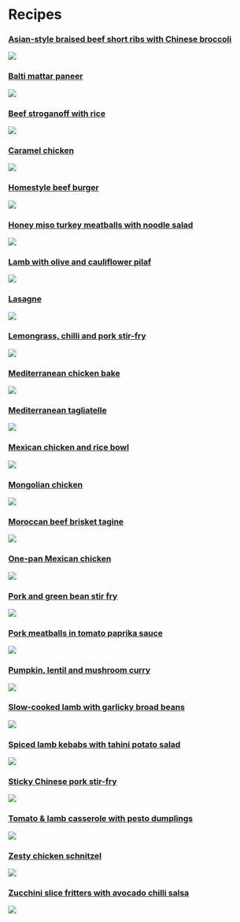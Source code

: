 # Recipes

### [Asian-style braised beef short ribs with Chinese broccoli](Asian-style_braised_beef_short_ribs_with_Chinese_broccoli.md)
 ![](https://raw.githubusercontent.com/fuzzwah/recipes/images/pics/thumbs/Asian-style_braised_beef_short_ribs_with_Chinese_broccoli.jpg)
### [Balti mattar paneer](Balti_mattar_paneer.md)
 ![](https://raw.githubusercontent.com/fuzzwah/recipes/images/pics/thumbs/Balti_mattar_paneer.jpg)
### [Beef stroganoff with rice](Beef_stroganoff_with_rice.md)
 ![](https://raw.githubusercontent.com/fuzzwah/recipes/images/pics/thumbs/Beef_stroganoff_with_rice.jpg)
### [Caramel chicken](Caramel_chicken.md)
![](https://raw.githubusercontent.com/fuzzwah/recipes/images/pics/thumbs/Caramel_chicken.jpg)
### [Homestyle beef burger](Homestyle_beef_burger.md)
 ![](https://raw.githubusercontent.com/fuzzwah/recipes/images/pics/thumbs/Homestyle_beef_burger.jpg)
### [Honey miso turkey meatballs with noodle salad](Honey_miso_turkey_meatballs_with_noodle_salad.md)
 ![](https://raw.githubusercontent.com/fuzzwah/recipes/images/pics/thumbs/Honey_miso_turkey_meatballs_with_noodle_salad.jpg)
### [Lamb with olive and cauliflower pilaf](Lamb_with_olive_and_cauliflower_pilaf.md)
 ![](https://raw.githubusercontent.com/fuzzwah/recipes/images/pics/thumbs/Lamb_with_olive_and_cauliflower_pilaf.jpg)
 ### [Lasagne](Lasagne.md)
![](https://raw.githubusercontent.com/fuzzwah/recipes/images/pics/thumbs/Lasagne.jpg)
### [Lemongrass, chilli and pork stir-fry](Lemongrass,_chilli_and_pork_stir-fry.md)
 ![](https://raw.githubusercontent.com/fuzzwah/recipes/images/pics/thumbs/Lemongrass,_chilli_and_pork_stir-fry.jpg)
### [Mediterranean chicken bake](Mediterranean_chicken_bake.md)
 ![](https://raw.githubusercontent.com/fuzzwah/recipes/images/pics/thumbs/Mediterranean_chicken_bake.jpg)
### [Mediterranean tagliatelle](Mediterranean_tagliatelle.md)
 ![](https://raw.githubusercontent.com/fuzzwah/recipes/images/pics/thumbs/Mediterranean_tagliatelle.jpg)
### [Mexican chicken and rice bowl](Mexican_chicken_and_rice_bowl.md)
 ![](https://raw.githubusercontent.com/fuzzwah/recipes/images/pics/thumbs/Mexican_chicken_and_rice_bowl.jpg)
 ### [Mongolian chicken](Mongolian_chicken.md)
  ![](https://raw.githubusercontent.com/fuzzwah/recipes/images/pics/thumbs/Mongolian_chicken.jpg)
### [Moroccan beef brisket tagine](Moroccan_beef_brisket_tagine.md)
 ![](https://raw.githubusercontent.com/fuzzwah/recipes/images/pics/thumbs/Moroccan_beef_brisket_tagine.jpg)
### [One-pan Mexican chicken](One-pan_Mexican_chicken.md)
 ![](https://raw.githubusercontent.com/fuzzwah/recipes/images/pics/thumbs/One-pan_Mexican_chicken.jpg)
### [Pork and green bean stir fry](Pork_and_green_bean_stir_fry.md)
 ![](https://raw.githubusercontent.com/fuzzwah/recipes/images/pics/thumbs/Pork_and_green_bean_stir_fry.jpg)
### [Pork meatballs in tomato paprika sauce](Pork_meatballs_in_tomato_paprika_sauce.md)
 ![](https://raw.githubusercontent.com/fuzzwah/recipes/images/pics/thumbs/Pork_meatballs_in_tomato_paprika_sauce.jpg)
### [Pumpkin, lentil and mushroom curry](Pumpkin,_lentil_and_mushroom_curry.md)
 ![](https://raw.githubusercontent.com/fuzzwah/recipes/images/pics/thumbs/Pumpkin,_lentil_and_mushroom_curry.jpg)
### [Slow-cooked lamb with garlicky broad beans](Slow-cooked_lamb_with_garlicky_broad_beans.md)
 ![](https://raw.githubusercontent.com/fuzzwah/recipes/images/pics/thumbs/Slow-cooked_lamb_with_garlicky_broad_beans.jpg)
### [Spiced lamb kebabs with tahini potato salad](Spiced_lamb_kebabs_with_tahini_potato_salad.md)
 ![](https://raw.githubusercontent.com/fuzzwah/recipes/images/pics/thumbs/Spiced_lamb_kebabs_with_tahini_potato_salad.jpg)
### [Sticky Chinese pork stir-fry](Sticky_Chinese_pork_stir-fry.md)
 ![](https://raw.githubusercontent.com/fuzzwah/recipes/images/pics/thumbs/Sticky_Chinese_pork_stir-fry.jpg)
### [Tomato & lamb casserole with pesto dumplings](Tomato_&_lamb_casserole_with_pesto_dumplings.md)
 ![](https://raw.githubusercontent.com/fuzzwah/recipes/images/pics/thumbs/Tomato_&_lamb_casserole_with_pesto_dumplings.jpg)
### [Zesty chicken schnitzel](Zesty_chicken_schnitzel.md)
 ![](https://raw.githubusercontent.com/fuzzwah/recipes/images/pics/thumbs/Zesty_chicken_schnitzel.jpg)
### [Zucchini slice fritters with avocado chilli salsa](Zucchini_slice_fritters_with_avocado_chilli_salsa.md)
 ![](https://raw.githubusercontent.com/fuzzwah/recipes/images/pics/thumbs/Zucchini_slice_fritters_with_avocado_chilli_salsa.jpg)
